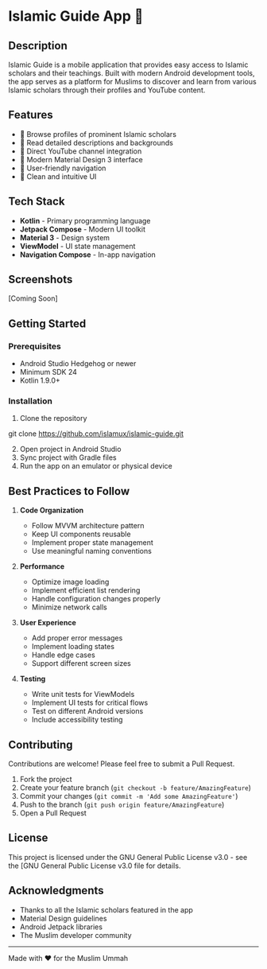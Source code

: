 # Islamic Guide App 📱

## Description
Islamic Guide is a mobile application that provides easy access to Islamic scholars and their teachings. Built with modern Android development tools, the app serves as a platform for Muslims to discover and learn from various Islamic scholars through their profiles and YouTube content.

## Features
- 🎯 Browse profiles of prominent Islamic scholars
- 📝 Read detailed descriptions and backgrounds
- 🎥 Direct YouTube channel integration
- 🎨 Modern Material Design 3 interface
- 📱 User-friendly navigation
- 🌙 Clean and intuitive UI

## Tech Stack
- **Kotlin** - Primary programming language
- **Jetpack Compose** - Modern UI toolkit
- **Material 3** - Design system
- **ViewModel** - UI state management
- **Navigation Compose** - In-app navigation

## Screenshots
[Coming Soon]

## Getting Started

### Prerequisites
- Android Studio Hedgehog or newer
- Minimum SDK 24
- Kotlin 1.9.0+

### Installation
1. Clone the repository

git clone https://github.com/islamux/islamic-guide.git

2. Open project in Android Studio
3. Sync project with Gradle files
4. Run the app on an emulator or physical device

## Best Practices to Follow
1. **Code Organization**
   - Follow MVVM architecture pattern
   - Keep UI components reusable
   - Implement proper state management
   - Use meaningful naming conventions

2. **Performance**
   - Optimize image loading
   - Implement efficient list rendering
   - Handle configuration changes properly
   - Minimize network calls

3. **User Experience**
   - Add proper error messages
   - Implement loading states
   - Handle edge cases
   - Support different screen sizes

4. **Testing**
   - Write unit tests for ViewModels
   - Implement UI tests for critical flows
   - Test on different Android versions
   - Include accessibility testing

## Contributing
Contributions are welcome! Please feel free to submit a Pull Request.

1. Fork the project
2. Create your feature branch (`git checkout -b feature/AmazingFeature`)
3. Commit your changes (`git commit -m 'Add some AmazingFeature'`)
4. Push to the branch (`git push origin feature/AmazingFeature`)
5. Open a Pull Request

## License
This project is licensed under the GNU General Public License v3.0 - see the [GNU General Public License v3.0 file for details.

## Acknowledgments
- Thanks to all the Islamic scholars featured in the app
- Material Design guidelines
- Android Jetpack libraries
- The Muslim developer community

---
Made with ❤️ for the Muslim Ummah